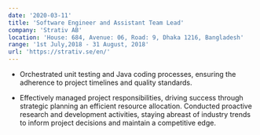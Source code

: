 ```yaml
---
date: '2020-03-11'
title: 'Software Engineer and Assistant Team Lead'
company: 'Strativ AB'
location: 'House: 684, Avenue: 06, Road: 9, Dhaka 1216, Bangladesh'
range: '1st July,2018 - 31 August, 2018'
url: 'https://strativ.se/en/'
---
```


- Orchestrated unit testing and Java coding processes, ensuring the adherence to project timelines and quality standards.

- Effectively managed project responsibilities, driving success through strategic planning an efficient resource allocation.
Conducted proactive research and development activities, staying abreast of industry trends to inform project decisions and maintain a competitive edge.
